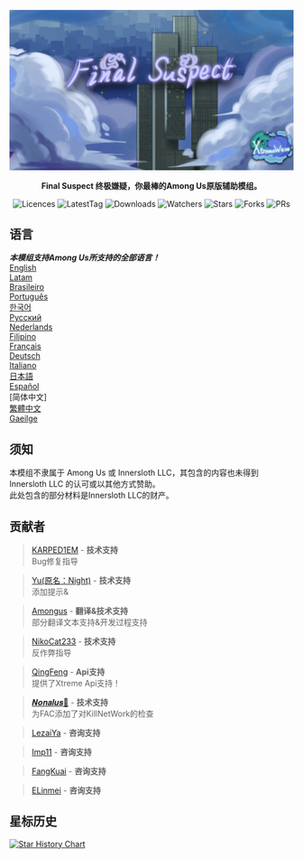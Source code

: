 <div align="center">
	
![FS-XW](Assets/LogoWithTeam.png)

**Final Suspect 终极嫌疑，你最棒的Among Us原版辅助模组。**

<img src="https://badgen.net/github/license/XtremeWave/FinalSuspect" alt="Licences">
<img src="https://badgen.net/github/tag/XtremeWave/FinalSuspect" alt="LatestTag">
<img src="https://badgen.net/github/assets-dl/XtremeWave/FinalSuspect" alt="Downloads">
<img src="https://badgen.net/github/watchers/XtremeWave/FinalSuspect" alt="Watchers">
<img src="https://badgen.net/github/stars/XtremeWave/FinalSuspect" alt="Stars">
<img src="https://badgen.net/github/forks/XtremeWave/FinalSuspect" alt="Forks">
<img src="https://badgen.net/github/prs/XtremeWave/FinalSuspect" alt="PRs">

</div>

## 语言
***本模组支持Among Us所支持的全部语言！***<br>
[English](README.md) <br>
[Latam](README_es_LA.md)<br>
[Brasileiro](README_pt_BR.md)<br>
[Português](README_pt.md)<br>
[한국어](README_ko.md)<br>
[Русский](README_ru.md)<br>
[Nederlands](README_nl.md)<br>
[Filipino](README_tl.md)<br>
[Français](README_fr.md)<br>
[Deutsch](README_de.md)<br>
[Italiano](README_it.md)<br>
[日本語](README_ja.md)<br>
[Español](README_es.md)<br>
[简体中文]<br>
[繁體中文](README_zh_CHT.md)<br>
[Gaeilge](README_ga.md)<br>

## 须知
本模组不隶属于 Among Us 或 Innersloth LLC，其包含的内容也未得到 Innersloth LLC 的认可或以其他方式赞助。<br>
此处包含的部分材料是Innersloth LLC的财产。

## 贡献者
>[KARPED1EM](https://github.com/KARPED1EM) - **技术支持**<br>
>Bug修复指导

>[Yu(原名：Night)](https://github.com/Night-GUA) - **技术支持**<br>
>添加提示&

>[Amongus](https://github.com/XiezibanWrite) - **翻译&技术支持**<br>
>部分翻译文本支持&开发过程支持

>[NikoCat233](https://github.com/NikoCat233) - **技术支持**<br>
>反作弊指导

> [QingFeng](https://github.com/QingFeng-awa) - **Api支持**<br>
>提供了Xtreme Api支持！

>[𝑵𝒐𝒏𝒂𝒍𝒖𝒔🍥](https://github.com/Reborn5537) - **技术支持**<br>
>为FAC添加了对KillNetWork的检查

>[LezaiYa](https://github.com/LezaiYa1) - **咨询支持**

>[Imp11](https://github.com/dabao40) - **咨询支持**

>[FangKuai](https://github.com/FangKuaiYa) - **咨询支持**

>[ELinmei](https://github.com/linmeideli) - **咨询支持**

## 星标历史
[![Star History Chart](https://api.star-history.com/svg?repos=XtremeWave/FinalSuspect&type=Date)](https://star-history.com/#XtremeWave/FinalSuspect&Date)
